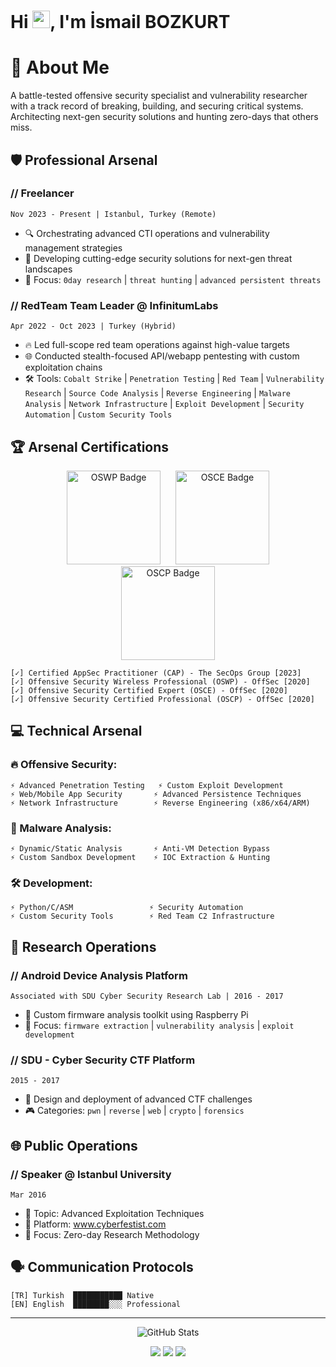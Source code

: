 # Hi <img src="https://media.giphy.com/media/hvRJCLFzcasrR4ia7z/giphy.gif" width="28">, I'm İsmail BOZKURT

# 💫 About Me

A battle-tested offensive security specialist and vulnerability researcher with a track record of breaking, building, and securing critical systems. Architecting next-gen security solutions and hunting zero-days that others miss.

## 🛡️ Professional Arsenal

### // Freelancer

`Nov 2023 - Present | Istanbul, Turkey (Remote)`

- 🔍 Orchestrating advanced CTI operations and vulnerability management strategies
- 🚀 Developing cutting-edge security solutions for next-gen threat landscapes
- 🎯 Focus: `0day research` | `threat hunting` | `advanced persistent threats`

### // RedTeam Team Leader @ InfinitumLabs

`Apr 2022 - Oct 2023 | Turkey (Hybrid)`

- 🔥 Led full-scope red team operations against high-value targets
- 🌐 Conducted stealth-focused API/webapp pentesting with custom exploitation chains
- 🛠️ Tools: `Cobalt Strike` | `Penetration Testing` | `Red Team` | `Vulnerability Research` | `Source Code Analysis` | `Reverse Engineering` | `Malware Analysis` | `Network Infrastructure` | `Exploit Development` | `Security Automation` | `Custom Security Tools`

## 🏆 Arsenal Certifications

<div align="center">
<img src="https://templates.images.credential.net/16776823122090017879526713130770.png" width="150" style="display: inline-block; margin: 0 10px;" alt="OSWP Badge" /> <img src="https://templates.images.credential.net/16776822423126238551944601227169.png" width="150" style="display: inline-block; margin: 0 10px;" alt="OSCE Badge" /> <img src="https://templates.images.credential.net/1677682410975725023965573912354.png" width="150" style="display: inline-block; margin: 0 10px;" alt="OSCP Badge" />
</div>

```plaintext
[✓] Certified AppSec Practitioner (CAP) - The SecOps Group [2023]
[✓] Offensive Security Wireless Professional (OSWP) - OffSec [2020]
[✓] Offensive Security Certified Expert (OSCE) - OffSec [2020]
[✓] Offensive Security Certified Professional (OSCP) - OffSec [2020]
```

## 💻 Technical Arsenal

### 🔥 Offensive Security:

```plaintext
⚡ Advanced Penetration Testing   ⚡ Custom Exploit Development
⚡ Web/Mobile App Security       ⚡ Advanced Persistence Techniques
⚡ Network Infrastructure        ⚡ Reverse Engineering (x86/x64/ARM)
```

### 🦠 Malware Analysis:

```plaintext
⚡ Dynamic/Static Analysis       ⚡ Anti-VM Detection Bypass
⚡ Custom Sandbox Development    ⚡ IOC Extraction & Hunting
```

### 🛠️ Development:

```plaintext
⚡ Python/C/ASM                 ⚡ Security Automation
⚡ Custom Security Tools        ⚡ Red Team C2 Infrastructure
```

## 🚀 Research Operations

### // Android Device Analysis Platform

`Associated with SDU Cyber Security Research Lab | 2016 - 2017`

- 📱 Custom firmware analysis toolkit using Raspberry Pi
- 🔬 Focus: `firmware extraction` | `vulnerability analysis` | `exploit development`

### // SDU - Cyber Security CTF Platform

`2015 - 2017`

- 🏁 Design and deployment of advanced CTF challenges
- 🎮 Categories: `pwn` | `reverse` | `web` | `crypto` | `forensics`

## 🌐 Public Operations

### // Speaker @ Istanbul University

`Mar 2016`

- 🎤 Topic: Advanced Exploitation Techniques
- 🔗 Platform: www.cyberfestist.com
- 🎯 Focus: Zero-day Research Methodology

## 🗣️ Communication Protocols

```plaintext
[TR] Turkish  ███████████ Native
[EN] English  ████████░░░ Professional
```

---

<p align="center">
  <img src="https://github-readme-stats.vercel.app/api?username=ismailbozkurt&show_icons=true&theme=radical" alt="GitHub Stats" />
</p>

<p align="center">
  <img src="https://img.shields.io/badge/Red%20Teaming-Expert-red" />
  <img src="https://img.shields.io/badge/Malware%20Analysis-Advanced-blue" />
  <img src="https://img.shields.io/badge/Exploit%20Dev-Expert-purple" />
</p>
